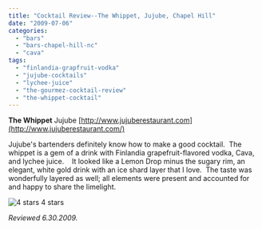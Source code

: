 ```yaml
---
title: "Cocktail Review--The Whippet, Jujube, Chapel Hill"
date: "2009-07-06"
categories:
  - "bars"
  - "bars-chapel-hill-nc"
  - "cava"
tags:
  - "finlandia-grapfruit-vodka"
  - "jujube-cocktails"
  - "lychee-juice"
  - "the-gourmez-cocktail-review"
  - "the-whippet-cocktail"
---
```


**The Whippet** Jujube [http://www.jujuberestaurant.com](http://www.jujuberestaurant.com/)

Jujube's bartenders definitely know how to make a good cocktail.  The whippet is a gem of a drink with Finlandia grapefruit-flavored vodka, Cava, and lychee juice.    It looked like a Lemon Drop minus the sugary rim, an elegant, white gold drink with an ice shard layer that I love.  The taste was wonderfully layered as well; all elements were present and accounted for and happy to share the limelight.




<div class="caption">

![4 stars](http://s3.amazonaws.com/thegourmez-wpmedia/2009/02/rating_truffle1.gif "rating_truffle1") 4 stars</div>


_Reviewed 6.30.2009._
